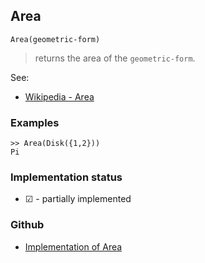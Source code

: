 ## Area

```
Area(geometric-form)
```

> returns the area of the `geometric-form`.
  

See:
* [Wikipedia - Area](https://en.wikipedia.org/wiki/Area)
 

### Examples

```
>> Area(Disk({1,2}))
Pi
```






### Implementation status

* &#x2611; - partially implemented

### Github

* [Implementation of Area](https://github.com/axkr/symja_android_library/blob/master/symja_android_library/matheclipse-core/src/main/java/org/matheclipse/core/builtin/ComputationalGeometryFunctions.java#L309) 
